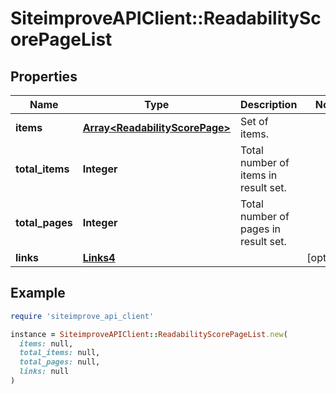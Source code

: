 # SiteimproveAPIClient::ReadabilityScorePageList

## Properties

| Name | Type | Description | Notes |
| ---- | ---- | ----------- | ----- |
| **items** | [**Array&lt;ReadabilityScorePage&gt;**](ReadabilityScorePage.md) | Set of items. |  |
| **total_items** | **Integer** | Total number of items in result set. |  |
| **total_pages** | **Integer** | Total number of pages in result set. |  |
| **links** | [**Links4**](Links4.md) |  | [optional] |

## Example

```ruby
require 'siteimprove_api_client'

instance = SiteimproveAPIClient::ReadabilityScorePageList.new(
  items: null,
  total_items: null,
  total_pages: null,
  links: null
)
```

